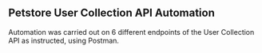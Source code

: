 ## Petstore User Collection API Automation 

Automation was carried out on 6 different endpoints of the User Collection API as instructed, using Postman.
